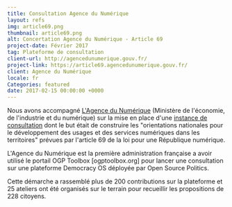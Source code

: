 ```yaml
---
title: Consultation Agence du Numérique
layout: refs
img: article69.png
thumbnail: article69.png
alt: Concertation Agence du Numérique - Article 69
project-date: Février 2017
tag: Plateforme de consultation
client-url: http://agencedunumerique.gouv.fr/
project-link: https://article69.agencedunumerique.gouv.fr/
client: Agence du Numérique
locale: fr
Categories: featured
date: 2017-02-15 00:00:00 +0000
---
```


Nous avons accompagné [L'Agence du Numérique](http://agencedunumerique.gouv.fr/) (Ministère de l'économie, de l'industrie et du numérique) sur la mise en place d'une [instance de consultation](https://article69.agencedunumerique.gouv.fr/) dont le but était de construire les "orientations nationales pour le développement des usages et des services numériques dans les territoires" prévues par l'article 69 de la loi pour une République numérique.

L'Agence du Numérique est la première administration française a avoir utilisé le portail OGP Toolbox [ogptoolbox.org] pour lancer une consultation sur une plateforme Democracy OS déployée par Open Source Politics.

Cette démarche a rassemblé plus de 200 contributions sur la plateforme et 25 ateliers ont été organisés sur le terrain pour recueillir les propositions de 228 citoyens.
